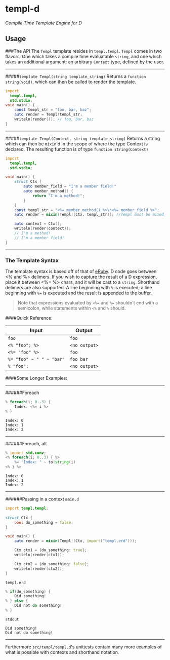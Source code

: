 # templ-d
_Compile Time Template Engine for D_


## Usage

###The API
The `Templ` template resides in `templ.templ`.
`Templ` comes in two flavors: One which takes a compile time evaluatable `string`, and one which takes an additional argument: an arbitrary `Context` type, defined by the user.

----

#####`template Templ(string template_string)`
Returns a `function string(void)`, which can then be called to render the template.
```d
import
  templ.templ,
  std.stdio;
void main() {
	const templ_str = "foo, bar, baz";
	auto render = Templ!templ_str;
	writeln(render()); // foo, bar, baz
}
```  

----

#####`template Templ(Context, string template_string)`
Returns a string which can then be `mixin`'d in the scope of where the type Context is declared.
The resulting function is of type `function string(Context)`

```d
import
  templ.templ,
  std.stdio;

void main() {
	struct Ctx {
		auto member_field = "I'm a member field!"
		auto member_method() {
			return "I'm a method!";
		}
	}
	const templ_str = "<%= member_method() %>\n<%= member_field %>";
	auto render = mixin(Templ!(Ctx, templ_str)); //Templ must be mixed in

	auto context = Ctx();
	writeln(render(context));
	// I'm a method!
	// I'm a member field!
}
```

----

### The Template Syntax

The template syntax is based off of that of [eRuby](https://en.wikipedia.org/wiki/ERuby). D code goes between <% and %> delimers. If you wish to capture the result of a D expression, place it between <%= %> chars, and it will be cast to a `string`. Shorthand delimers are also supported. A line beginning with `%` is executed; a line beginning with `%=` is executed and the result is appended to the buffer. 

> Note that expressions evaluated by `<%=` and `%=` shouldn't end with a semicolon, while statements within `<%` and `%` should.

####Quick Reference: 

| Input | Output |
| ----- | ------ |
| `foo` | `foo`  |
| `<% "foo"; %>`  | `<no output>` |
| `<%= "foo" %>` | `foo`  |
| `%= "foo" ~ " " ~ "bar"` | `foo bar` |
| `% "foo";` | `<no output>` |

####Some Longer Examples: 

---
######Foreach
```d
% foreach(i; 0..3) {
	Index: <%= i %>
% }
```
```
Index: 0
Index: 1
Index: 2
```
---
######Foreach, alt
```d
% import std.conv;
<% foreach(i; 0..3) { %>
	%= "Index: " ~ to!string(i)
<% } %>
```
```
Index: 0
Index: 1
Index: 2
```
---
######Passing in a context
`main.d`
```d
import templ.templ;
	
struct Ctx {
	bool do_something = false;
}

void main() {
	auto render = mixin(Templ!(Ctx, import("templ.erd")));

	Ctx ctx1 = {do_something: true};
	writeln(render(ctx1));

	Ctx ctx2 = {do_something: false};
	writeln(render(ctx2));
}
```
`templ.erd`
```d
% if(do_something) {
	Did something!
% } else {
	Did not do something!
% }
```
`stdout`
```
Did something!
Did not do something!
```
---
Furthermore `src/templ/templ.d`'s unittests contain many more examples of what is possible with contexts and shorthand notation. 
